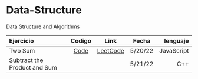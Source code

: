 # Data-Structure
Data Structure and Algorithms


| Ejercicio | Codigo | Link |   Fecha     |  lenguaje  |
| :---         |     :---:      |          :---: |    :---: |   ---: |
| Two Sum   | [Code](https://github.com/Insert-Cod4/Data-Structure/blob/main/Algorithms/twosum.js) | [LeetCode](https://leetcode.com/problems/two-sum/) |5/20/22 | JavaScript |
| Subtract the Product and Sum    |     |    |   5/21/22     |  C++  |
